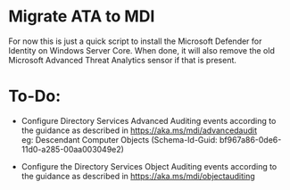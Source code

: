 # Migrate ATA to MDI

For now this is just a quick script to install the Microsoft Defender for Identity on Windows Server Core. When done, it will also remove the old Microsoft Advanced Threat Analytics sensor if that is present.

# To-Do:
  - Configure Directory Services Advanced Auditing events according to the guidance as described in https://aka.ms/mdi/advancedaudit  
    eg: Descendant Computer Objects (Schema-Id-Guid: bf967a86-0de6-11d0-a285-00aa003049e2)  
      
   - Configure the Directory Services Object Auditing events according to the guidance as described in https://aka.ms/mdi/objectauditing    
